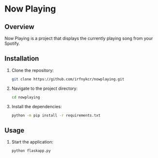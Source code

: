 # Now Playing

## Overview
Now Playing is a project that displays the currently playing song from your Spotify.

## Installation
1. Clone the repository:
	```sh
	git clone https://github.com/irfnykcr/nowplaying.git
	```
2. Navigate to the project directory:
	```sh
	cd nowplaying
	```
3. Install the dependencies:
	```sh
	python -m pip install -r requirements.txt
	```

## Usage
1. Start the application:
	```sh
	python flaskapp.py
	```
